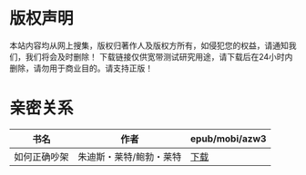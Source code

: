 # 版权声明

本站内容均从网上搜集，版权归著作人及版权方所有，如侵犯您的权益，请通知我们，我们将会及时删除！ 下载链接仅供宽带测试研究用途，请下载后在24小时内删除，请勿用于商业目的。请支持正版！

# 亲密关系

| 书名 | 作者 | epub/mobi/azw3 |
| --- | --- | --- |
| 如何正确吵架 | 朱迪斯・莱特/鲍勃・莱特 | [下载](https://url89.ctfile.com/f/31084289-1356985060-0a753d?p=8866) |
